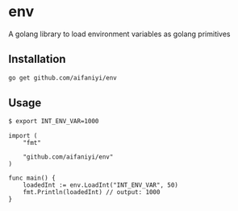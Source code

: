 # env

A golang library to load environment variables as golang primitives

## Installation
```bash
go get github.com/aifaniyi/env
```

## Usage
```bash
$ export INT_ENV_VAR=1000
```

```golang
import (
    "fmt"

    "github.com/aifaniyi/env"
)

func main() {
    loadedInt := env.LoadInt("INT_ENV_VAR", 50)
    fmt.Println(loadedInt) // output: 1000
}
```